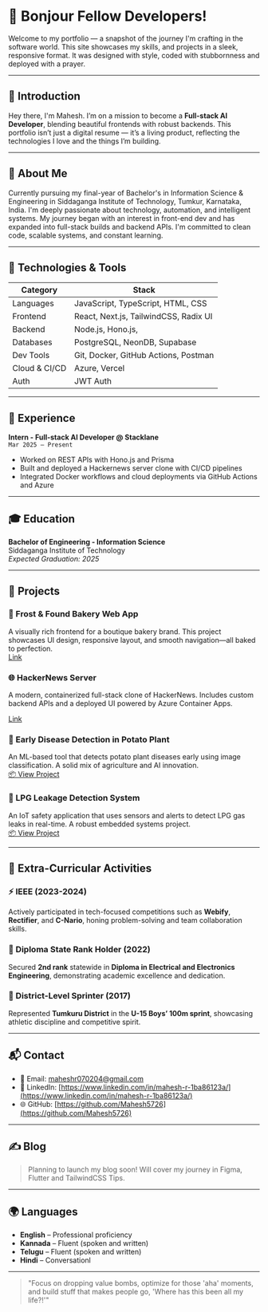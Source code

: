 # 🚀 Bonjour Fellow Developers!

Welcome to my portfolio — a snapshot of the journey I'm crafting in the software world. This site showcases my skills, and projects in a sleek, responsive format. It was designed with style, coded with stubbornness and deployed with a prayer. 

---

## 👋 Introduction

Hey there, I'm Mahesh. I’m on a mission to become a **Full-stack AI Developer**, blending beautiful frontends with robust backends. This portfolio isn’t just a digital resume — it’s a living product, reflecting the technologies I love and the things I’m building.

---

## 👤 About Me

Currently pursuing my final-year of Bachelor's in Information Science & Engineering in Siddaganga Institute of Technology, Tumkur, Karnataka, India. I'm deeply passionate about technology, automation, and intelligent systems. My journey began with an interest in front-end dev and has expanded into full-stack builds and backend APIs. I'm committed to clean code, scalable systems, and constant learning.

---
## 🔧 Technologies & Tools

| Category       | Stack                                                              |
|----------------|---------------------------------------------------------------------|
| Languages      | JavaScript, TypeScript, HTML, CSS                                   |
| Frontend       | React, Next.js, TailwindCSS, Radix UI                               |
| Backend        | Node.js, Hono.js,                                                   |
| Databases      | PostgreSQL, NeonDB, Supabase                                        |
| Dev Tools      | Git, Docker, GitHub Actions, Postman                                |
| Cloud & CI/CD  | Azure, Vercel                                                       |
| Auth           | JWT Auth                                                            |

---

## 💼 Experience

**Intern - Full-stack AI Developer @ Stacklane**  
`Mar 2025 – Present`  
- Worked on REST APIs with Hono.js and Prisma
- Built and deployed a Hackernews server clone with CI/CD pipelines
- Integrated Docker workflows and cloud deployments via GitHub Actions and Azure

---

## 🎓 Education

**Bachelor of Engineering - Information Science**  
Siddaganga Institute of Technology  
_Expected Graduation: 2025_

---

## 📂 Projects

### 🧁 Frost & Found Bakery Web App  
A visually rich frontend for a boutique bakery brand. This project showcases UI design, responsive layout, and smooth navigation—all baked to perfection.  
[Link](https://frosted-cookie-haven.vercel.app/)

### 🌐 HackerNews Server  
A modern, containerized full-stack clone of HackerNews. Includes custom backend APIs and a deployed UI powered by Azure Container Apps. 

[Link](https://hackernews.lemonisland-20d31e0a.centralindia.azurecontainerapps.io/ui)

### 🥔 Early Disease Detection in Potato Plant  
An ML-based tool that detects potato plant diseases early using image classification. A solid mix of agriculture and AI innovation.  
[📦 View Project](https://app.box.com/s/smbxswg6e52ca6bw008rxwtvowyt673x)

### 🚨 LPG Leakage Detection System  
An IoT safety application that uses sensors and alerts to detect LPG gas leaks in real-time. A robust embedded systems project.  
[📦 View Project](https://app.box.com/s/ngfpfvh1j7iblgrgxwhmvb1otojsxy1i)

---

## 🧩 Extra-Curricular Activities

### ⚡ IEEE   (2023-2024)
Actively participated in tech-focused competitions such as **Webify**, **Rectifier**, and **C-Nario**, honing problem-solving and team collaboration skills.

### 🏅 Diploma State Rank Holder (2022)  
Secured **2nd rank** statewide in **Diploma in Electrical and Electronics Engineering**, demonstrating academic excellence and dedication.

### 🏃 District-Level Sprinter (2017)  
Represented **Tumkuru District** in the **U-15 Boys’ 100m sprint**, showcasing athletic discipline and competitive spirit.

---

## 📬 Contact

- 📧 Email: maheshr070204@gmail.com  
- 💼 LinkedIn: [https://www.linkedin.com/in/mahesh-r-1ba86123a/](https://www.linkedin.com/in/mahesh-r-1ba86123a/)  
- 🌐 GitHub: [https://github.com/Mahesh5726](https://github.com/Mahesh5726)


---

## ✍️ Blog

> Planning to launch my blog soon! Will cover my journey in Figma, Flutter and TailwindCSS Tips.

---

## 🌍 Languages

- **English** – Professional proficiency 
- **Kannada** – Fluent (spoken and written)  
- **Telugu** – Fluent (spoken and written)
- **Hindi** – Conversationl  



---

> "Focus on dropping value bombs, optimize for those 'aha' moments, and build stuff that makes people go, 'Where has this been all my life?!'"

